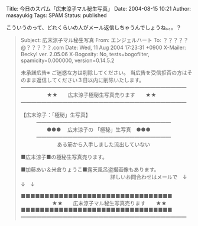 Title: 今日のスパム「広末涼子マル秘生写真」
Date: 2004-08-15 10:21
Author: masayukig
Tags: SPAM
Status: published

こういうのって、どれくらいの人がメール返信しちゃうんでしょうね。。。？

> Subject: 広末涼子マル秘生写真
> From: エンジェルハート
> To: ？？？？？@？？？？？.com
> Date: Wed, 11 Aug 2004 17:23:31 +0900
> X-Mailer: Becky! ver. 2.05.06
> X-Bogosity: No, tests=bogofilter, spamicity=0.000000, version=0.14.5.2
>
> 未承諾広告※ ご迷惑な方は削除してください。
> 当広告を受信拒否の方はそのまま返信してください３日以内に削除いたします。
> ━━━━━━━━━━━━━━━━━━━━━━━━━━━━━━━━
> 　　　　　★★　　広末涼子極秘生写真売ります　　★★
> ━━━━━━━━━━━━━━━━━━━━━━━━━━━━━━━━
>
> 【広末涼子：「極秘」生写真】
> 　　　━━━━━━━━━━━━━━━━━━━━━━━━━━
> 　　　　　●●●　 広末涼子の 「極秘」生写真　●●●
> 　　　━━━━━━━━━━━━━━━━━━━━━━━━━━
> 　　　　　　　ある筋から入手しました流出していない
>
> ■広末涼子■の極秘生写真売ります。
>
> ■加藤あい＆米倉りょうこ■露天風呂盗撮画像もあります。
> 　　　　　　　　　　　　　
> 　　　　詳しいお問合わせはメールで　↓　↓　↓
>
> ■■■■■■■■■■■■■■■■■■■■■■■■■■■■■■■■
> 　　　　　　★★　　広末涼子マル秘生写真売ります　　★★
> ■■■■■■■■■■■■■■■■■■■■■■■■■■■■■■■■
> ━━━━━━━━━━━━━━━━━━━━━━━━━━━━━━━━
